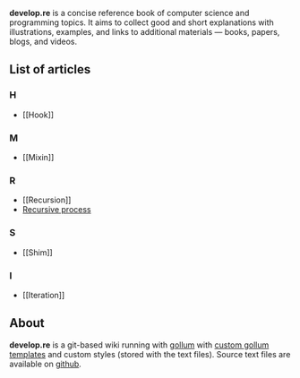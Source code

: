 **develop.re** is a concise reference book of computer science and programming topics. It aims to collect good and short explanations with illustrations, examples, and links to additional materials — books, papers, blogs, and videos.

## List of articles

### H
- [[Hook]]

### M
- [[Mixin]]

### R
- [[Recursion]]
- [Recursive process](Recursive-process)

### S
- [[Shim]]

### I
- [[Iteration]]

## About
**develop.re** is a git-based wiki running with [gollum](https://github.com/gollum/gollum) with [custom gollum templates](https://github.com/freetonik/develop.re-templates) and custom styles (stored with the text files). Source text files are available on [github](https://github.com/freetonik/develop.re). 

